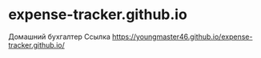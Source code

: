 # expense-tracker.github.io
Домашний бухгалтер
Ссылка https://youngmaster46.github.io/expense-tracker.github.io/